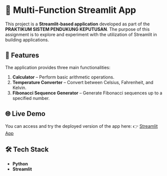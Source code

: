 # 🧮 Multi-Function Streamlit App

This project is a **Streamlit-based application** developed as part of the **PRAKTIKUM SISTEM PENDUKUNG KEPUTUSAN**.
The purpose of this assignment is to explore and experiment with the utilization of Streamlit in building applications.

## 📌 Features

The application provides three main functionalities:

1. **Calculator** – Perform basic arithmetic operations.
2. **Temperature Converter** – Convert between Celsius, Fahrenheit, and Kelvin.
3. **Fibonacci Sequence Generator** – Generate Fibonacci sequences up to a specified number.

## 🌐 Live Demo

You can access and try the deployed version of the app here:
👉 [Streamlit App](https://app-1-rimuren-calculator.streamlit.app/)

## 🛠️ Tech Stack

* **Python**
* **Streamlit**
